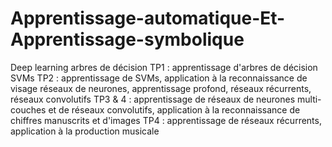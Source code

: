 # Apprentissage-automatique-Et-Apprentissage-symbolique
Deep learning
arbres de décision
TP1 : apprentissage d'arbres de décision
SVMs
TP2 : apprentissage de SVMs, application à la reconnaissance de visage
réseaux de neurones, apprentissage profond, réseaux récurrents, réseaux convolutifs
TP3 & 4 : apprentissage de réseaux de neurones multi-couches et de réseaux convolutifs, application à la reconnaissance de chiffres manuscrits et d'images
TP4 : apprentissage de réseaux récurrents, application à la production musicale
